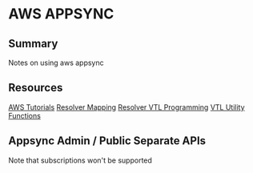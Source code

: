 # AWS APPSYNC

## Summary

Notes on using aws appsync

## Resources

[AWS Tutorials](https://docs.aws.amazon.com/appsync/latest/devguide/tutorials.html)
[Resolver Mapping](https://docs.aws.amazon.com/appsync/latest/devguide/resolver-mapping-template-reference-overview.html)
[Resolver VTL Programming](https://docs.aws.amazon.com/appsync/latest/devguide/resolver-mapping-template-reference-programming-guide.html)
[VTL Utility Functions](https://docs.aws.amazon.com/appsync/latest/devguide/resolver-util-reference.html)

## Appsync Admin / Public Separate APIs

Note that subscriptions won't be supported
